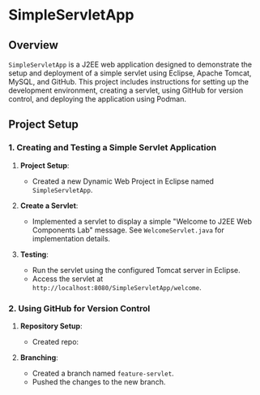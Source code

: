 # SimpleServletApp

## Overview
`SimpleServletApp` is a J2EE web application designed to demonstrate the setup and deployment of a simple servlet using Eclipse, Apache Tomcat, MySQL, and GitHub. This project includes instructions for setting up the development environment, creating a servlet, using GitHub for version control, and deploying the application using Podman.

## Project Setup

### 1. Creating and Testing a Simple Servlet Application

1. **Project Setup**:
   - Created a new Dynamic Web Project in Eclipse named `SimpleServletApp`.

2. **Create a Servlet**:
   - Implemented a servlet to display a simple "Welcome to J2EE Web Components Lab" message. See `WelcomeServlet.java` for implementation details.

3. **Testing**:
   - Run the servlet using the configured Tomcat server in Eclipse.
   - Access the servlet at `http://localhost:8080/SimpleServletApp/welcome`.

### 2. Using GitHub for Version Control

1. **Repository Setup**:
   - Created repo: 

3. **Branching**:
   - Created a branch named `feature-servlet`.
   - Pushed the changes to the new branch.


